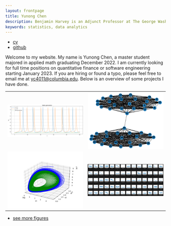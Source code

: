 ```yaml
---
layout: frontpage
title: Yunong Chen
description: Benjamin Harvey is an Adjunct Professor at The George Washington University. He teaches a Data Analytis Introduction and Practicum course.
keywords: statistics, data analytics
---
```


<div class="navbar">
  <div class="navbar-inner">
      <ul class="nav">
          <li><a href="{{ BASE_PATH }}/assets/Yunong Chen_Applied Math_Master.pdf">cv</a></li>
          <li><a href="https://github.com/yunongch">github</a></li>
      </ul>
  </div>
</div>

Welcome to my website. My name is Yunong Chen, a master student majored in applied math graduating December 2022. I am currently looking for full time positions on quantitative finance or software engineering starting January 2023. If you are hiring or found a typo, please feel free to email me at yc4011@columbia.edu. Below is an overview of some projects I have done.
<table class="wide">
<tr>
  <td class="left">
    <a href="https://github.com/yunongch/simulation-of-a-common-neuron/blob/main/Project.ipynb">
        <img src="assets/publpics/spike.png" alt="R/qtlcharts example" title="R/qtlcharts example"/>
    </a>
  </td>
  <td class="right">
    <a href="https://github.com/yunongch/Ultimatum-game">
        <img src="assets/publpics/Figure_1.png" alt="Tian et
        al. (2016) Fig 4" title="Tian et al. (2016) Fig 4"/>
    </a>
  </td>
</tr>
<tr>
  <td class="left">
    <a href="https://github.com/yunongch/cancer-cell-population-dynamic">
        <img src="assets/publpics/Figure_2.png" alt="Broman et al. (2013) Fig 7" title="Broman et al. (2013) Fig 7"/>
    </a>
  </td>
  <td class="right">
    <a href="https://github.com/yunongch/twitter-study">
        <img src="assets/publpics/ffts.png" alt="Tian et al. (2015) Fig 4" title="Tian et al. (2015) Fig 4"/>
    </a>
  </td>
</tr>
</table>

<div class="navbar">
  <div class="navbar-inner">
      <ul class="nav">
          <li><a href="https://github.com/yunongch">see more figures</a></li>
      </ul>
  </div>
</div>
